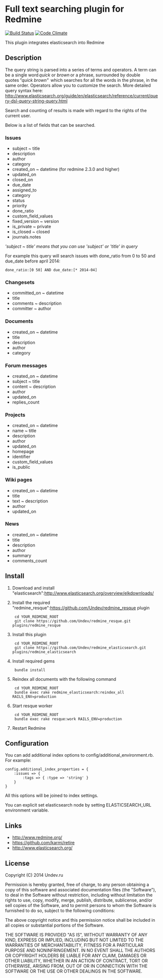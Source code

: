 # Full text searching plugin for Redmine

[![Build Status](https://travis-ci.org/Undev/redmine_elasticsearch.png?branch=master)](https://travis-ci.org/Undev/redmine_elasticsearch)
[![Code Climate](https://codeclimate.com/github/Undev/redmine_elasticsearch.png)](https://codeclimate.com/github/Undev/redmine_elasticsearch)

This plugin integrates elasticsearch into Redmine

## Description

The query string is parsed into a series of terms and operators.
A term can be a single word *quick* or *brown* or a phrase, surrounded by double quotes *"quick brown"* 
which searches for all the words in the phrase, in the same order.
Operators allow you to customize the search. More detailed query syntax here: http://www.elasticsearch.org/guide/en/elasticsearch/reference/current/query-dsl-query-string-query.html

Search and counting of results is made with regard to the rights of the current user.

Below is a list of fields that can be searched.

### Issues

* subject ~ title
* description
* author
* category
* created_on ~ datetime (for redmine 2.3.0 and higher)
* updated_on
* closed_on
* due_date
* assigned_to
* category
* status
* priority
* done_ratio
* custom_field_values
* fixed_version ~ version
* is_private ~ private
* is_closed ~ closed
* journals.notes

*'subject ~ title' means that you can use 'subject' or 'title' in query*

For example this query will search issues with done_ratio from 0 to 50 and due_date before april 2014:

    done_ratio:[0 50] AND due_date:[* 2014-04]

### Changesets

* committed_on ~ datetime
* title
* comments ~ description
* committer ~ author

### Documents

* created_on ~ datetime
* title
* description
* author
* category

### Forum messages

* created_on ~ datetime
* subject ~ title
* content ~ description
* author
* updated_on
* replies_count

### Projects

* created_on ~ datetime
* name ~ title
* description
* author
* updated_on
* homepage
* identifier
* custom_field_values
* is_public

### Wiki pages

* created_on ~ datetime
* title
* text ~ description
* author
* updated_on

### News

* created_on ~ datetime
* title
* description
* author
* summary
* comments_count

## Install

1. Download and install "elasticsearch":http://www.elasticsearch.org/overview/elkdownloads/
2. Install the required "redmine_resque":https://github.com/Undev/redmine_resque plugin

        cd YOUR_REDMINE_ROOT
        git clone https://github.com/Undev/redmine_resque.git plugins/redmine_resque

3. Install this plugin

        cd YOUR_REDMINE_ROOT
        git clone https://github.com/Undev/redmine_elasticsearch.git plugins/redmine_elasticsearch

4. Install required gems

        bundle install

5. Reindex all documents with the following command

        cd YOUR_REDMINE_ROOT
        bundle exec rake redmine_elasticsearch:reindex_all RAILS_ENV=production

6. Start resque worker

        cd YOUR_REDMINE_ROOT
        bundle exec rake resque:work RAILS_ENV=production

7. Restart Redmine

## Configuration

You can add additional index options to config/additional_environment.rb.
For example:

    config.additional_index_properties = {
        :issues => {
            :tags => { :type => 'string' }
        }
    }

All this options will be joined to index settings.

You can explicit set elasticsearch node by setting ELASTICSEARCH_URL environment variable.

## Links

- http://www.redmine.org/
- https://github.com/karmi/retire
- http://www.elasticsearch.org/

## License

Copyright (C) 2014 Undev.ru

Permission is hereby granted, free of charge, to any person obtaining a copy of this software and associated documentation files (the "Software"), to deal in the Software without restriction, including without limitation the rights to use, copy, modify, merge, publish, distribute, sublicense, and/or sell copies of the Software, and to permit persons to whom the Software is furnished to do so, subject to the following conditions:

The above copyright notice and this permission notice shall be included in all copies or substantial portions of the Software.

THE SOFTWARE IS PROVIDED "AS IS", WITHOUT WARRANTY OF ANY KIND, EXPRESS OR IMPLIED, INCLUDING BUT NOT LIMITED TO THE WARRANTIES OF MERCHANTABILITY, FITNESS FOR A PARTICULAR PURPOSE AND NONINFRINGEMENT. IN NO EVENT SHALL THE AUTHORS OR COPYRIGHT HOLDERS BE LIABLE FOR ANY CLAIM, DAMAGES OR OTHER LIABILITY, WHETHER IN AN ACTION OF CONTRACT, TORT OR OTHERWISE, ARISING FROM, OUT OF OR IN CONNECTION WITH THE SOFTWARE OR THE USE OR OTHER DEALINGS IN THE SOFTWARE.
